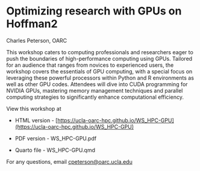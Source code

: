 # Optimizing research with GPUs on Hoffman2

Charles Peterson, OARC

This workshop caters to computing professionals and researchers eager to push the boundaries of high-performance computing using GPUs. Tailored for an audience that ranges from novices to experienced users, the workshop covers the essentials of GPU computing, with a special focus on leveraging these powerful processors within Python and R environments as well as other GPU codes. Attendees will dive into CUDA programming for NVIDIA GPUs, mastering memory management techniques and parallel computing strategies to significantly enhance computational efficiency.

View this workshop at

- HTML version - [https://ucla-oarc-hpc.github.io/WS_HPC-GPU](https://ucla-oarc-hpc.github.io/WS_HPC-GPU)

- PDF version - WS_HPC-GPU.pdf

- Quarto file - WS_HPC-GPU.qmd

For any questions, email cpeterson@oarc.ucla.edu
